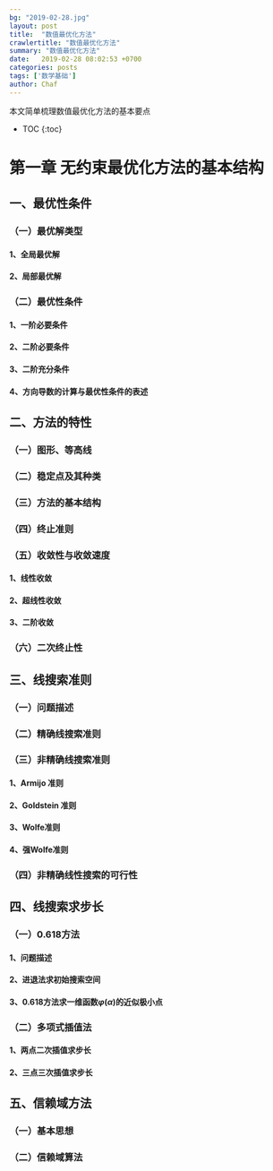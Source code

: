 ```yaml
---
bg: "2019-02-28.jpg"
layout: post
title:  "数值最优化方法"
crawlertitle: "数值最优化方法"
summary: "数值最优化方法"
date:   2019-02-28 08:02:53 +0700
categories: posts
tags: ['数学基础']
author: Chaf
---
```


本文简单梳理数值最优化方法的基本要点


* TOC
{:toc}
# 第一章 无约束最优化方法的基本结构

## 一、最优性条件

### （一）最优解类型

#### 		1、全局最优解

#### 		2、局部最优解

### （二）最优性条件

#### 		1、一阶必要条件

#### 		2、二阶必要条件

#### 		3、二阶充分条件

#### 		4、方向导数的计算与最优性条件的表述

## 二、方法的特性

### （一）图形、等高线

### （二）稳定点及其种类

### （三）方法的基本结构

### （四）终止准则

### （五）收敛性与收敛速度

#### 		1、线性收敛

#### 		2、超线性收敛

#### 		3、二阶收敛

### （六）二次终止性

## 三、线搜索准则

### （一）问题描述

### （二）精确线搜索准则

### （三）非精确线搜索准则

#### 		1、Armijo 准则

#### 		2、Goldstein 准则

#### 		3、Wolfe准则

#### 		4、强Wolfe准则

### （四）非精确线性搜索的可行性

## 四、线搜索求步长

### （一）0.618方法

#### 			1、问题描述

#### 			2、进退法求初始搜索空间

#### 			3、0.618方法求一维函数$\varphi(\alpha)$的近似极小点

### （二）多项式插值法

#### 		1、两点二次插值求步长	

#### 		2、三点三次插值求步长

## 五、信赖域方法

### （一）基本思想

### （二）信赖域算法



